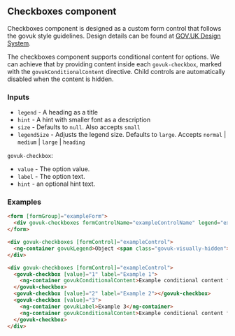 ## Checkboxes component

Checkboxes component is designed as a custom form control that follows the govuk style guidelines. Design details can be
found at [GOV.UK Design System](https://design-system.service.gov.uk/components/checkboxes/).

The checkboxes component supports conditional content for options. We can achieve that by providing content inside
each `govuk-checkbox`, marked with the `govukConditionalContent` directive.
Child controls are automatically disabled when the content is hidden.

### Inputs

- `legend` - A heading as a title
- `hint` - A hint with smaller font as a description
- `size` - Defaults to `null`. Also accepts `small`
- `legendSize` - Adjusts the legend size. Defaults to `large`. Accepts `normal` | `medium` | `large` | `heading`

`govuk-checkbox`:

- `value` - The option value.
- `label` - The option text.
- `hint` - an optional hint text.

### Examples

```html
<form [formGroup]="exampleForm">
  <div govuk-checkboxes formControlName="exampleControlName" legend="exampleLegend"></div>
</form>
```

```html
<div govuk-checkboxes [formControl]="exampleControl">
  <ng-container govukLegend>Object <span class="govuk-visually-hidden">help</span></ng-container>
</div>
```

```html
<div govuk-checkboxes [formControl]="exampleControl">
  <govuk-checkbox [value]="1" label="Example 1">
    <ng-container govukConditionalContent>Example conditional content for option 1</ng-container>
  </govuk-checkbox>
  <govuk-checkbox [value]="2" label="Example 2"></govuk-checkbox>
  <govuk-checkbox [value]="3">
    <ng-container govukLabel>Example 3</ng-container>
    <ng-container govukConditionalContent>Example conditional content for option 3</ng-container>
  </govuk-checkbox>
</div>
```
